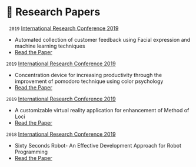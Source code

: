 # 📄 Research Papers
&nbsp;
`2019` [International Research Conference 2019](https://www.uwu.ac.lk/)
- Automated collection of customer feedback using Facial expression and machine
learning techniques
- [Read the Paper](https://www.researchgate.net/publication/331972142_Automated_collection_of_customer_feedback_using_Facial_expression)

`2019` [International Research Conference 2019](https://www.uwu.ac.lk/)
- Concentration device for increasing productivity through the improvement of
pomodoro technique using color psychology
- [Read the Paper](https://www.researchgate.net/publication/332229607_Concentration_device_for_increasing_productivity_through_the_improvement_of_pomodoro_technique_using_colour_psychology)

`2019` [International Research Conference 2019](https://www.uwu.ac.lk/)
- A customizable virtual reality application for enhancement of Method of Loci
- [Read the Paper](https://www.researchgate.net/publication/332241673_A_customizable_virtual_reality_application_for_enhancement_of_Method_of_Loci)

`2018` [International Research Conference 2019](https://www.uwu.ac.lk/)
- Sixty Seconds Robot- An Effective Development Approach for Robot Programming
- [Read the Paper](https://www.researchgate.net/publication/323004412_Sixty_Seconds_Robot_-_Rapid_Development_Robotics_for_Beginners)


